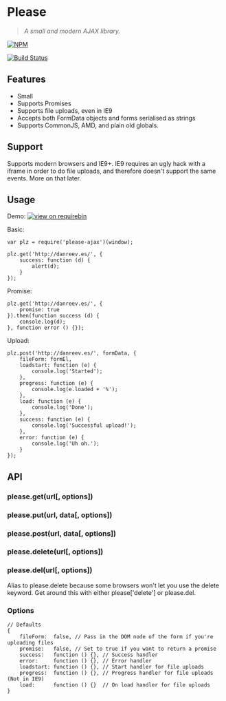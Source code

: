 # Please
> *A small and modern AJAX library.*

[![NPM](https://nodei.co/npm/please-ajax.png)](https://nodei.co/npm/please-ajax/)

[![Build Status](https://travis-ci.org/fffunction/please.svg?branch=master)](https://travis-ci.org/fffunction/please)

## Features

 - Small
 - Supports Promises
 - Supports file uploads, even in IE9
 - Accepts both FormData objects and forms serialised as strings
 - Supports CommonJS, AMD, and plain old globals.

## Support

Supports modern browsers and IE9+. IE9 requires an ugly hack with a iframe in order to do file uploads, and therefore doesn't support the same events. More on that later.

## Usage

Demo:
[![view on requirebin](http://requirebin.com/badge.png)](http://requirebin.com/?gist=59b4b7827f3dfa3ac81c)

Basic:

```
var plz = require('please-ajax')(window);

plz.get('http://danreev.es/', {
    success: function (d) {
        alert(d);
    }
});
```
Promise:

```
plz.get('http://danreev.es/', {
    promise: true
}).then(function success (d) {
    console.log(d);
}, function error () {});
```

Upload:

```
plz.post('http://danreev.es/', formData, {
    fileForm: formEl,
    loadstart: function (e) {
        console.log('Started');
    },
    progress: function (e) {
        console.log(e.loaded + '%');
    },
    load: function (e) {
        console.log('Done');
    },
    success: function (e) {
        console.log('Successful upload!');
    },
    error: function (e) {
        console.log('Uh oh.');
    }
});
```

## API

### please.get(url[, options])

### please.put(url, data[, options])

### please.post(url, data[, options])

### please.delete(url[, options])

### please.del(url[, options])

Alias to please.delete because some browsers won't let you use the delete keyword. Get around this with either please['delete'] or please.del.

### Options

```
// Defaults
{
    fileForm:  false, // Pass in the DOM node of the form if you're uploading files
    promise:   false, // Set to true if you want to return a promise
    success:   function () {}, // Success handler
    error:     function () {}, // Error handler
    loadstart: function () {}, // Start handler for file uploads
    progress:  function () {}, // Progress handler for file uploads (Not in IE9)
    load:      function () {}  // On load handler for file uploads
}
```
